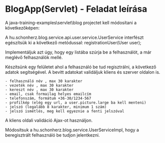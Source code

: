 ﻿# BlogApp(Servlet) - Feladat leírása

A java-training-examples\servlet\blog projectet kell módosítani a következőképen:

A hu.schonherz.blog.service.api.user.service.UserService interfészt egészítsük ki a következő metódussal: 
	registrationUser(User user);

Implementáljuk azt úgy, hogy egy listába szúrja be a felhasználót, a már meglévő felhasználók mellé.

Készítsünk egy felületet ahol a felhasználó be tud regisztrálni, a következő adatok segítségével. 
A bevitt adatokat validáljuk kliens és szerver oldalon is.

    - felhasználó név , max 30 karakter
    - vezeték név , max 30 karakter
    - kereszt név , max 30 karakter
    - email, csak formailag helyes emailcím
    - telefonszám, formátum +36-30/1234-567
    - profilkép (elég egy url, a user.picture.large ba kell menteni)
    - jelszó (legalább 8 karakter, minimum 1 szám)
    - jelszó ismétlés, meg kell egyeznie a fenti jelszóval

A kliens oldali validáció Ajax-ot használjon.

Módosítsuk a  hu.schonherz.blog.service.UserServiceImpl, hogy a beregisztrált felhasználó be tudjon jelentkezni.